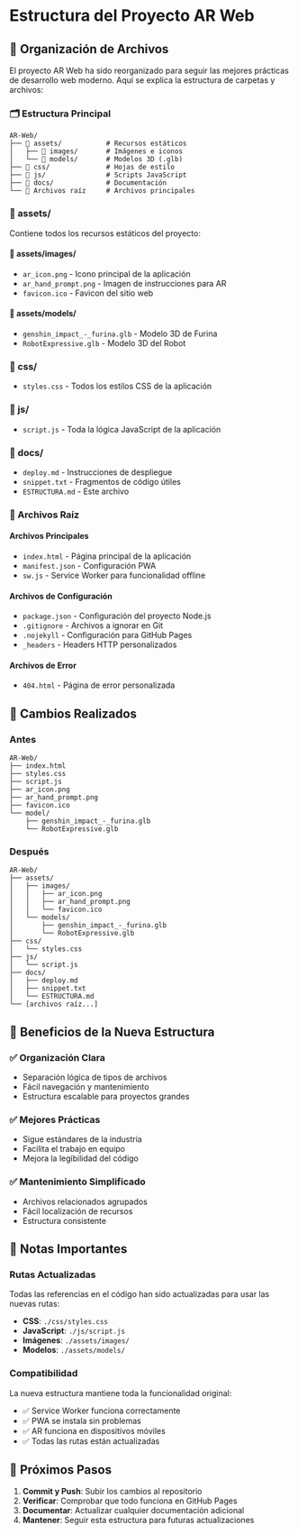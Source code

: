 # Estructura del Proyecto AR Web

## 📁 Organización de Archivos

El proyecto AR Web ha sido reorganizado para seguir las mejores prácticas de desarrollo web moderno. Aquí se explica la estructura de carpetas y archivos:

### 🗂️ Estructura Principal

```
AR-Web/
├── 📁 assets/           # Recursos estáticos
│   ├── 📁 images/       # Imágenes e iconos
│   └── 📁 models/       # Modelos 3D (.glb)
├── 📁 css/              # Hojas de estilo
├── 📁 js/               # Scripts JavaScript
├── 📁 docs/             # Documentación
└── 📄 Archivos raíz     # Archivos principales
```

### 📁 assets/
Contiene todos los recursos estáticos del proyecto:

#### 📁 assets/images/
- `ar_icon.png` - Icono principal de la aplicación
- `ar_hand_prompt.png` - Imagen de instrucciones para AR
- `favicon.ico` - Favicon del sitio web

#### 📁 assets/models/
- `genshin_impact_-_furina.glb` - Modelo 3D de Furina
- `RobotExpressive.glb` - Modelo 3D del Robot

### 📁 css/
- `styles.css` - Todos los estilos CSS de la aplicación

### 📁 js/
- `script.js` - Toda la lógica JavaScript de la aplicación

### 📁 docs/
- `deploy.md` - Instrucciones de despliegue
- `snippet.txt` - Fragmentos de código útiles
- `ESTRUCTURA.md` - Este archivo

### 📄 Archivos Raíz

#### Archivos Principales
- `index.html` - Página principal de la aplicación
- `manifest.json` - Configuración PWA
- `sw.js` - Service Worker para funcionalidad offline

#### Archivos de Configuración
- `package.json` - Configuración del proyecto Node.js
- `.gitignore` - Archivos a ignorar en Git
- `.nojekyll` - Configuración para GitHub Pages
- `_headers` - Headers HTTP personalizados

#### Archivos de Error
- `404.html` - Página de error personalizada

## 🔄 Cambios Realizados

### Antes
```
AR-Web/
├── index.html
├── styles.css
├── script.js
├── ar_icon.png
├── ar_hand_prompt.png
├── favicon.ico
└── model/
    ├── genshin_impact_-_furina.glb
    └── RobotExpressive.glb
```

### Después
```
AR-Web/
├── assets/
│   ├── images/
│   │   ├── ar_icon.png
│   │   ├── ar_hand_prompt.png
│   │   └── favicon.ico
│   └── models/
│       ├── genshin_impact_-_furina.glb
│       └── RobotExpressive.glb
├── css/
│   └── styles.css
├── js/
│   └── script.js
├── docs/
│   ├── deploy.md
│   ├── snippet.txt
│   └── ESTRUCTURA.md
└── [archivos raíz...]
```

## 🎯 Beneficios de la Nueva Estructura

### ✅ Organización Clara
- Separación lógica de tipos de archivos
- Fácil navegación y mantenimiento
- Estructura escalable para proyectos grandes

### ✅ Mejores Prácticas
- Sigue estándares de la industria
- Facilita el trabajo en equipo
- Mejora la legibilidad del código

### ✅ Mantenimiento Simplificado
- Archivos relacionados agrupados
- Fácil localización de recursos
- Estructura consistente

## 📝 Notas Importantes

### Rutas Actualizadas
Todas las referencias en el código han sido actualizadas para usar las nuevas rutas:

- **CSS**: `./css/styles.css`
- **JavaScript**: `./js/script.js`
- **Imágenes**: `./assets/images/`
- **Modelos**: `./assets/models/`

### Compatibilidad
La nueva estructura mantiene toda la funcionalidad original:
- ✅ Service Worker funciona correctamente
- ✅ PWA se instala sin problemas
- ✅ AR funciona en dispositivos móviles
- ✅ Todas las rutas están actualizadas

## 🚀 Próximos Pasos

1. **Commit y Push**: Subir los cambios al repositorio
2. **Verificar**: Comprobar que todo funciona en GitHub Pages
3. **Documentar**: Actualizar cualquier documentación adicional
4. **Mantener**: Seguir esta estructura para futuras actualizaciones
